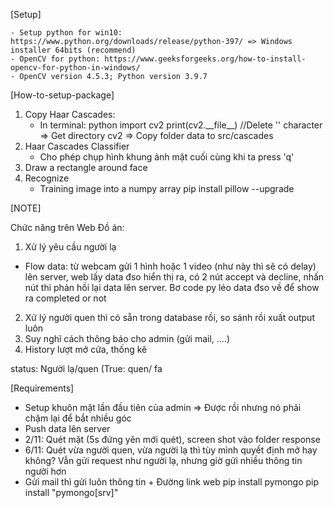 [Setup]

    - Setup python for win10: https://www.python.org/downloads/release/python-397/ => Windows installer 64bits (recommend)
    - OpenCV for python: https://www.geeksforgeeks.org/how-to-install-opencv-for-python-in-windows/
    - OpenCV version 4.5.3; Python version 3.9.7

[How-to-setup-package]

1. Copy Haar Cascades:
    - In terminal:
      python
      import cv2
      print(cv2.\_\_file\_\_) //Delete '\' character
      => Get directory cv2 => Copy folder data to src/cascades
2. Haar Cascades Classifier
    - Cho phép chụp hình khung ảnh mặt cuối cùng khi ta press 'q'
3. Draw a rectangle around face
4. Recognize
    - Training image into a numpy array
      pip install pillow --upgrade

[NOTE]

Chức năng trên Web Đồ án:

1. Xử lý yêu cầu người lạ

-   Flow data: từ webcam gửi 1 hình hoặc 1 video (như này thì sẽ có delay) lên server, web lấy data đso hiển thị ra, có 2 nút accept và decline,
    nhấn nút thì phản hồi lại data lên server. Bơ code py léo data đso về để show ra completed or not

2. Xử lý người quen thì có sẵn trong database rồi, so sánh rồi xuất output luôn
3. Suy nghĩ cách thông báo cho admin (gửi mail, ....)
4. History lượt mở cửa, thống kê

status: Người lạ/quen (True: quen/ fa

[Requirements]

-   Setup khuôn mặt lần đầu tiên của admin => Được rồi nhưng nó phải chậm lại để bắt nhiều góc
-   Push data lên server
-   2/11: Quét mặt (5s đứng yên mới quét), screen shot vào folder response
-   6/11: Quét vừa người quen, vừa người lạ thì tùy mình quyết định mở hay không? Vẫn gửi request như người lạ, nhưng giờ gửi nhiều thông tin người hơn
-   Gửi mail thì gửi luôn thông tin + Đường link web
    pip install pymongo
    pip install "pymongo[srv]"
